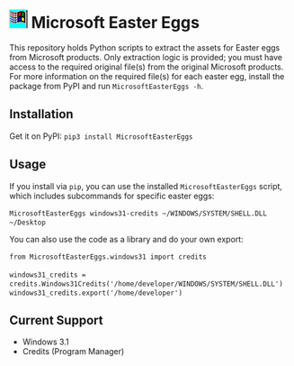 
# ![Windows flag waving in the digital wind](https://raw.githubusercontent.com/npjg/microsoft-easter-eggs/main/examples/Windows%20Flag.gif) Microsoft Easter Eggs
This repository holds Python scripts to extract
the assets for Easter eggs from Microsoft products. Only extraction logic is provided; you must have access to the required original file(s) from the original Microsoft products.
For more information on the required file(s) for each easter egg, install the package from PyPI and run `MicrosoftEasterEggs -h`.

## Installation
Get it on PyPI: ```pip3 install MicrosoftEasterEggs```

## Usage
If you install via `pip`, you can use the installed `MicrosoftEasterEggs` script, which includes subcommands for specific easter eggs:
```
MicrosoftEasterEggs windows31-credits ~/WINDOWS/SYSTEM/SHELL.DLL ~/Desktop
```

You can also use the code as a library and do your own export:
```{python}
from MicrosoftEasterEggs.windows31 import credits

windows31_credits = credits.Windows31Credits('/home/developer/WINDOWS/SYSTEM/SHELL.DLL')
windows31_credits.export('/home/developer')
```

## Current Support
 - Windows 3.1
  - Credits (Program Manager)